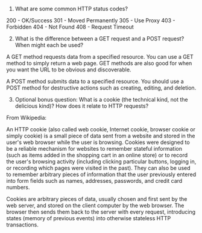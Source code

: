 1. What are some common HTTP status codes?

200 - OK/Success
301 - Moved Permanently
305 - Use Proxy
403 - Forbidden
404 - Not Found
408 - Request Timeout

2. What is the difference between a GET request and a POST request? When might each be used?

A GET method requests data from a specified resource. You can use a GET method to simply return a web page. GET methods are also good for when you want the URL to be obvious and discoverable.

A POST method submits data to a specified resource. You should use a POST method for destructive actions such as creating, editing, and deletion.

3. Optional bonus question: What is a cookie (the technical kind, not the delicious kind)? How does it relate to HTTP requests?

From Wikipedia:

An HTTP cookie (also called web cookie, Internet cookie, browser cookie or simply cookie) is a small piece of data sent from a website and stored in the user's web browser while the user is browsing. Cookies were designed to be a reliable mechanism for websites to remember stateful information (such as items added in the shopping cart in an online store) or to record the user's browsing activity (including clicking particular buttons, logging in, or recording which pages were visited in the past). They can also be used to remember arbitrary pieces of information that the user previously entered into form fields such as names, addresses, passwords, and credit card numbers.

Cookies are arbitrary pieces of data, usually chosen and first sent by the web server, and stored on the client computer by the web browser. The browser then sends them back to the server with every request, introducing states (memory of previous events) into otherwise stateless HTTP transactions.




